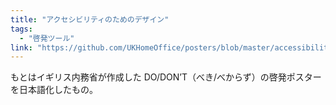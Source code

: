 ```yaml
---
title: "アクセシビリティのためのデザイン"
tags:
  - "啓発ツール"
link: "https://github.com/UKHomeOffice/posters/blob/master/accessibility/dos-donts/posters_ja/PDF/accessibility-posters-set_ja.pdf"
---
```


もとはイギリス内務省が作成した DO/DON’T（べき/べからず）の啓発ポスターを日本語化したもの。

